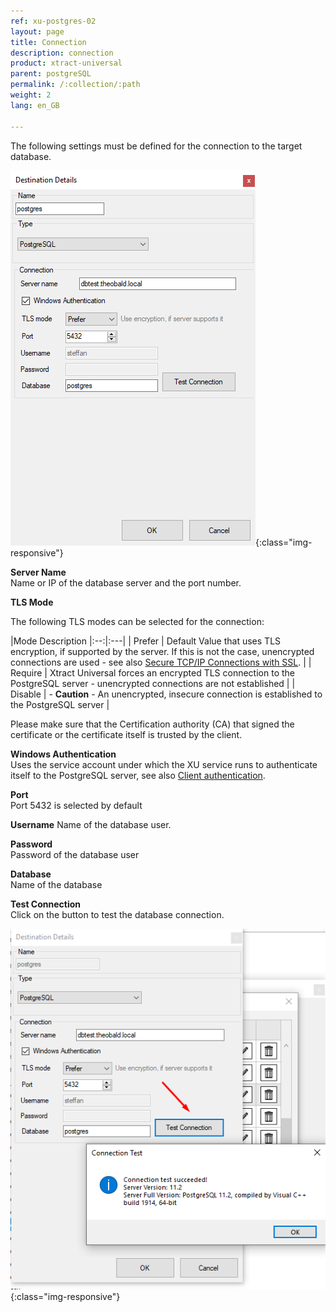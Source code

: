 ```yaml
---
ref: xu-postgres-02
layout: page
title: Connection
description: connection
product: xtract-universal
parent: postgreSQL
permalink: /:collection/:path
weight: 2
lang: en_GB

---
```


The following settings must be defined for the connection to the target database.

![DESTINATION DETAILS](/img/content/xu/postgres_destination_details.png){:class="img-responsive"}

**Server Name**<br>
Name or IP of the database server and the port number.

**TLS Mode**<br>

The following TLS modes can be selected for the connection:

|Mode Description
|:--:|:---|
| Prefer | Default Value that uses TLS encryption, if supported by the server. If this is not the case, unencrypted connections are used - see also [Secure TCP/IP Connections with SSL](https://www.postgresql.org/docs/11/ssl-tcp.html). |
| Require | Xtract Universal forces an encrypted TLS connection to the PostgreSQL server - unencrypted connections are not established |
| Disable | - **Caution** - An unencrypted, insecure connection is established to the PostgreSQL server |

Please make sure that the Certification authority (CA) that signed the certificate or the certificate itself is trusted by the client.

**Windows Authentication**<br>
Uses the service account under which the XU service runs to authenticate itself to the PostgreSQL server, see also [Client authentication](https://www.postgresql.org/docs/11/client-authentication.html).

**Port**<br>
Port 5432 is selected by default

**Username**
Name of the database user.

**Password**<br>
Password of the database user

**Database**<br>
Name of the database

**Test Connection**<br>
Click on the button to test the database connection.

![DESTINATION DETAILS](/img/content/xu/postgres_test_connection.png){:class="img-responsive"}

